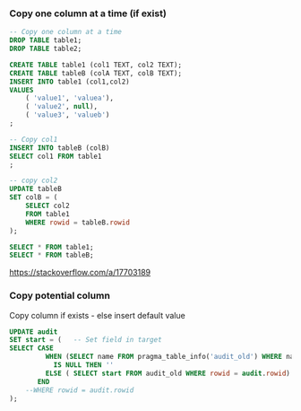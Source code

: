 ### Copy one column at a time (if exist)

```sql
-- Copy one column at a time
DROP TABLE table1;
DROP TABLE table2;

CREATE TABLE table1 (col1 TEXT, col2 TEXT);
CREATE TABLE tableB (colA TEXT, colB TEXT);
INSERT INTO table1 (col1,col2)
VALUES
	( 'value1',	'valuea'),
	( 'value2',	null),
	( 'value3',	'valueb')
;

-- Copy col1
INSERT INTO tableB (colB)
SELECT col1 FROM table1
;

-- copy col2
UPDATE tableB
SET colB = (
	SELECT col2
	FROM table1
	WHERE rowid = tableB.rowid
);

SELECT * FROM table1;
SELECT * FROM tableB;
```
https://stackoverflow.com/a/17703189


### Copy potential column
Copy column if exists - else insert default value
```sql
UPDATE audit
SET start = (   -- Set field in target
SELECT CASE 
         WHEN (SELECT name FROM pragma_table_info('audit_old') WHERE name = 'start')    -- column is found?
           IS NULL THEN ''                                                              -- Error if NOT
         ELSE ( SELECT start FROM audit_old WHERE rowid = audit.rowid)                  -- Else get value
       END 
	--WHERE rowid = audit.rowid                                                           -- Line by line
);
```
